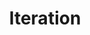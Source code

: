 ---
title: Iteration
week: 11
dates: 
- 2023-04-11
- 2023-04-13
current: false
unit: 3
project: project3
reading:
- moll
- abbe
day1:
- '1:1 Meetings: Review Iteration'
day2:
- '1:1 Meetings: Review Iteration'
hw:
- 'Project 3: Iteration'
- 'Project 3: Iteration'
---
